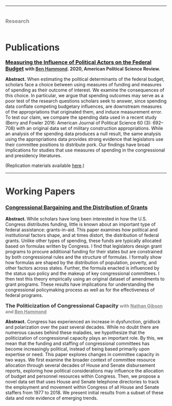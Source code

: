 <hr>
<div class="row">
  <div class="column left" style="color:#888">
    <h3> Research </h3>
  </div>
  <div class="column right">
    <h1 style="color:#333">Publications</h1> 
    <p><h3 style="color:#888;display:inline"><a href = "https://doi.org/10.1017/S0003055419000881">Measuring the Influence of Political Actors on the Federal Budget</a> </h3> <h4 style="color:#333;display:inline"> with <a href = "https://www.benlhammond.com/" style="color:#333"><b>Ben Hammond</b></a>. 2020, American Political Science Review. </h4></p> <p> <b>Abstract.</b> When estimating the political determinants of the federal budget, scholars face a choice between using measures of funding and measures of spending as their outcome of interest. We examine the consequences of this choice. In particular, we argue that spending outcomes may serve as a poor test of the research questions scholars seek to answer, since spending data conflate competing budgetary influences, are downstream measures of the appropriations that originated them, and induce measurement error. To test our claim, we compare the spending data used in a recent study (Berry and Fowler 2016: American Journal of Political Science 60 (3): 692–708) with an original data set of military construction appropriations. While an analysis of the spending data produces a null result, the same analysis using the appropriations data provides strong evidence that legislators use their committee positions to distribute pork. Our findings have broad implications for studies that use measures of spending in the congressional and presidency literatures. </p><p>
    (Replication materials available <a href="https://dataverse.harvard.edu/dataset.xhtml?persistentId=doi:10.7910/DVN/UN3KML">here</a>.) </p>
    <hr style="height:2px;background-color:#888">
  <h1 style="color:#333">Working Papers</h1>
    <p><h3 style="color:#333"><a href = "https://leahrosenstiel.github.io/bargaining_and_grants.pdf"> Congressional Bargaining and the Distribution of Grants </a></h3></p>
  <p><b>Abstract. </b>While scholars have long been interested in how the U.S. Congress distributes funding, little is known about an important type of federal assistance: grants-in-aid. This paper examines how political and institutional factors shape, and at times distort, the distribution of federal grants. Unlike other types of spending, these funds are typically allocated based on formulas written by Congress. I find that legislators design grant programs to procure additional funding for their states but are constrained by both congressional rules and the structure of formulas. I formally show how formulas are shaped by the distribution of population, poverty, and other factors across states. Further, the formula enacted is influenced by the status quo policy and the makeup of key congressional committees. I then test this theory empirically using an original dataset of amendments to grant programs. These results have implications for understanding the congressional policymaking process as well as for the effectiveness of federal programs.</p>
    <p><h3 style="color:#333;display:inline">The Politicization of Congressional Capacity</h3>
    <h4 style="color:#888;display:inline">with <a href = "https://www.ndgibson.com/" style="color:#888"><b>Nathan Gibson</b></a> and <a href = "https://www.benlhammond.com/" style="color:#888"><b>Ben Hammond</b></a> </h4></p>
    <p><b>Abstract.</b> Congress has experienced an increase in dysfunction, gridlock and polarization over the past several decades. While no doubt there are numerous causes behind these maladies, we hypothesize that the politicization of congressional capacity plays an important role. By this, we mean that the funding and staffing of congressional committees has become increasingly political, instead of being based primarily upon expertise or need. This paper explores changes in committee capacity in two ways. We first examine the broader context of committee resource allocation through several decades of House and Senate disbursement reports, exploring how political considerations may influence the allocation of budget and personnel resources within Congress. Then, we propose a novel data set that uses House and Senate telephone directories to track the employment and movement within Congress of all House and Senate staffers from 1977 to 2018. We present initial results from a subset of these data and note evidence of emerging trends.</p>
  </div>
</div>
